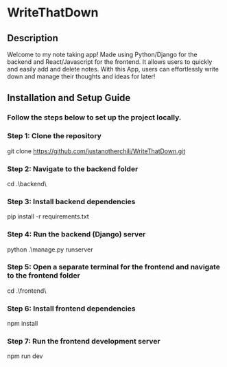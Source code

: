 # WriteThatDown

## Description
Welcome to my note taking app! Made using Python/Django for the backend and React/Javascript for the frontend. It allows users to quickly and easily add and delete notes. With this App, users can effortlessly write down and manage their thoughts and ideas for later!

## Installation and Setup Guide 
### Follow the steps below to set up the project locally.

### Step 1: Clone the repository
git clone https://github.com/justanotherchili/WriteThatDown.git

### Step 2: Navigate to the backend folder
cd .\backend\

### Step 3: Install backend dependencies
pip install -r requirements.txt

### Step 4: Run the backend (Django) server
python .\manage.py runserver

### Step 5: Open a separate terminal for the frontend and navigate to the frontend folder
cd .\frontend\

### Step 6: Install frontend dependencies
npm install

### Step 7: Run the frontend development server
npm run dev

